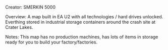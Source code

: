 Creator: SMERKIN 5000

Overview: A map built in EA U2 with all technologies / hard drives unlocked. Everthing stored in industrial storage containers around the crash site at Crater Lakes.

Notes: This map has no production machines, has lots of items in storage ready for you to build your factory/factories.
